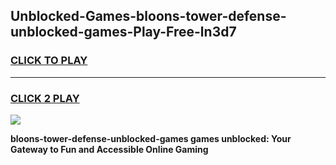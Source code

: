 
## Unblocked-Games-bloons-tower-defense-unblocked-games-Play-Free-ln3d7
<h3>
<a href="https://premium76.site?title=bloons-tower-defense-unblocked-games&ref=22A">CLICK TO PLAY</a></h3>
<hr>

<h3>
<a href="https://premium76.site?title=bloons-tower-defense-unblocked-games&ref=22A">CLICK 2 PLAY</a>
  
</h3>

<a href="https://premium76.site?title=bloons-tower-defense-unblocked-games&ref=22A"><img src="https://clearcache.store/games.png"></a>


**bloons-tower-defense-unblocked-games games unblocked: Your Gateway to Fun and Accessible Online Gaming**
